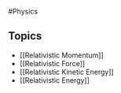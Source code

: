 #Physics 
## Topics
* [[Relativistic Momentum]]
* [[Relativistic Force]]
* [[Relativistic Kinetic Energy]]
* [[Relativistic Energy]]